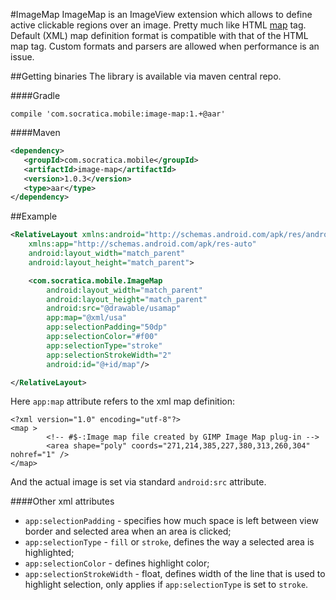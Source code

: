 #ImageMap
ImageMap is an ImageView extension which allows to define active clickable regions over an image. Pretty much
like HTML [map](http://www.w3schools.com/TAgs/tag_map.asp) tag. Default (XML) map definition format
is compatible with that of the HTML map tag. Custom formats and parsers are allowed when performance
is an issue.

##Getting binaries
The library is available via maven central repo.

####Gradle

```
compile 'com.socratica.mobile:image-map:1.+@aar'
```

####Maven

```xml
<dependency>
   <groupId>com.socratica.mobile</groupId>
   <artifactId>image-map</artifactId>
   <version>1.0.3</version>
   <type>aar</type>
</dependency>
```

##Example

```xml
<RelativeLayout xmlns:android="http://schemas.android.com/apk/res/android"
    xmlns:app="http://schemas.android.com/apk/res-auto"
    android:layout_width="match_parent"
    android:layout_height="match_parent">

    <com.socratica.mobile.ImageMap
        android:layout_width="match_parent"
        android:layout_height="match_parent"
        android:src="@drawable/usamap"
        app:map="@xml/usa"
        app:selectionPadding="50dp"
        app:selectionColor="#f00"
        app:selectionType="stroke"
        app:selectionStrokeWidth="2"
        android:id="@+id/map"/>

</RelativeLayout>
```

Here `app:map` attribute refers to the xml map definition:

```
<?xml version="1.0" encoding="utf-8"?>
<map >
        <!-- #$-:Image map file created by GIMP Image Map plug-in -->
        <area shape="poly" coords="271,214,385,227,380,313,260,304"  nohref="1" />
</map>
```

And the actual image is set via standard `android:src` attribute.

####Other xml attributes
 * `app:selectionPadding` - specifies how much space is left between view border and selected area when an area is clicked;
 * `app:selectionType` - `fill` or `stroke`, defines the way a selected area is highlighted;
 * `app:selectionColor` - defines highlight color;
 * `app:selectionStrokeWidth` - float, defines width of the line that is used to highlight selection, only applies if `app:selectionType` is set to `stroke`.